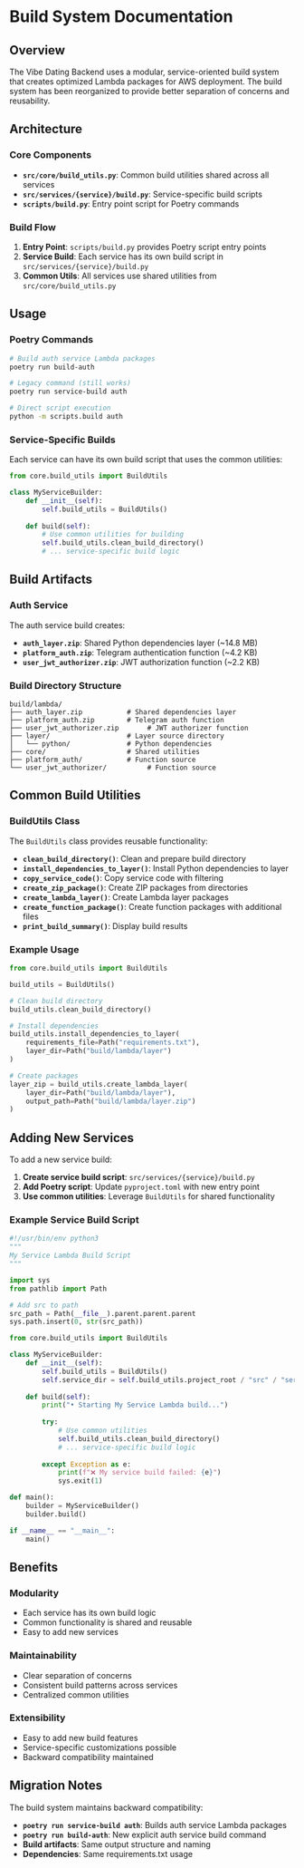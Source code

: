 # Build System Documentation

## Overview

The Vibe Dating Backend uses a modular, service-oriented build system that creates optimized Lambda packages for AWS deployment. The build system has been reorganized to provide better separation of concerns and reusability.

## Architecture

### Core Components

- **`src/core/build_utils.py`**: Common build utilities shared across all services
- **`src/services/{service}/build.py`**: Service-specific build scripts
- **`scripts/build.py`**: Entry point script for Poetry commands

### Build Flow

1. **Entry Point**: `scripts/build.py` provides Poetry script entry points
2. **Service Build**: Each service has its own build script in `src/services/{service}/build.py`
3. **Common Utils**: All services use shared utilities from `src/core/build_utils.py`

## Usage

### Poetry Commands

```bash
# Build auth service Lambda packages
poetry run build-auth

# Legacy command (still works)
poetry run service-build auth

# Direct script execution
python -m scripts.build auth
```

### Service-Specific Builds

Each service can have its own build script that uses the common utilities:

```python
from core.build_utils import BuildUtils

class MyServiceBuilder:
    def __init__(self):
        self.build_utils = BuildUtils()
        
    def build(self):
        # Use common utilities for building
        self.build_utils.clean_build_directory()
        # ... service-specific build logic
```

## Build Artifacts

### Auth Service

The auth service build creates:

- **`auth_layer.zip`**: Shared Python dependencies layer (~14.8 MB)
- **`platform_auth.zip`**: Telegram authentication function (~4.2 KB)
- **`user_jwt_authorizer.zip`**: JWT authorization function (~2.2 KB)

### Build Directory Structure

```
build/lambda/
├── auth_layer.zip           # Shared dependencies layer
├── platform_auth.zip        # Telegram auth function
├── user_jwt_authorizer.zip       # JWT authorizer function
├── layer/                   # Layer source directory
│   └── python/              # Python dependencies
├── core/                    # Shared utilities
├── platform_auth/           # Function source
└── user_jwt_authorizer/          # Function source
```

## Common Build Utilities

### BuildUtils Class

The `BuildUtils` class provides reusable functionality:

- **`clean_build_directory()`**: Clean and prepare build directory
- **`install_dependencies_to_layer()`**: Install Python dependencies to layer
- **`copy_service_code()`**: Copy service code with filtering
- **`create_zip_package()`**: Create ZIP packages from directories
- **`create_lambda_layer()`**: Create Lambda layer packages
- **`create_function_package()`**: Create function packages with additional files
- **`print_build_summary()`**: Display build results

### Example Usage

```python
from core.build_utils import BuildUtils

build_utils = BuildUtils()

# Clean build directory
build_utils.clean_build_directory()

# Install dependencies
build_utils.install_dependencies_to_layer(
    requirements_file=Path("requirements.txt"),
    layer_dir=Path("build/lambda/layer")
)

# Create packages
layer_zip = build_utils.create_lambda_layer(
    layer_dir=Path("build/lambda/layer"),
    output_path=Path("build/lambda/layer.zip")
)
```

## Adding New Services

To add a new service build:

1. **Create service build script**: `src/services/{service}/build.py`
2. **Add Poetry script**: Update `pyproject.toml` with new entry point
3. **Use common utilities**: Leverage `BuildUtils` for shared functionality

### Example Service Build Script

```python
#!/usr/bin/env python3
"""
My Service Lambda Build Script
"""

import sys
from pathlib import Path

# Add src to path
src_path = Path(__file__).parent.parent.parent
sys.path.insert(0, str(src_path))

from core.build_utils import BuildUtils

class MyServiceBuilder:
    def __init__(self):
        self.build_utils = BuildUtils()
        self.service_dir = self.build_utils.project_root / "src" / "services" / "myservice"
        
    def build(self):
        print("• Starting My Service Lambda build...")
        
        try:
            # Use common utilities
            self.build_utils.clean_build_directory()
            # ... service-specific build logic
            
        except Exception as e:
            print(f"❌ My service build failed: {e}")
            sys.exit(1)

def main():
    builder = MyServiceBuilder()
    builder.build()

if __name__ == "__main__":
    main()
```

## Benefits

### Modularity
- Each service has its own build logic
- Common functionality is shared and reusable
- Easy to add new services

### Maintainability
- Clear separation of concerns
- Consistent build patterns across services
- Centralized common utilities

### Extensibility
- Easy to add new build features
- Service-specific customizations possible
- Backward compatibility maintained

## Migration Notes

The build system maintains backward compatibility:

- **`poetry run service-build auth`**: Builds auth service Lambda packages
- **`poetry run build-auth`**: New explicit auth service build command
- **Build artifacts**: Same output structure and naming
- **Dependencies**: Same requirements.txt usage 